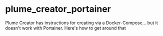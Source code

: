 # plume_creator_portainer
Plume Creator has instructions for creating via a Docker-Compose... but it doesn't work with Portainer. Here's how to get around that
